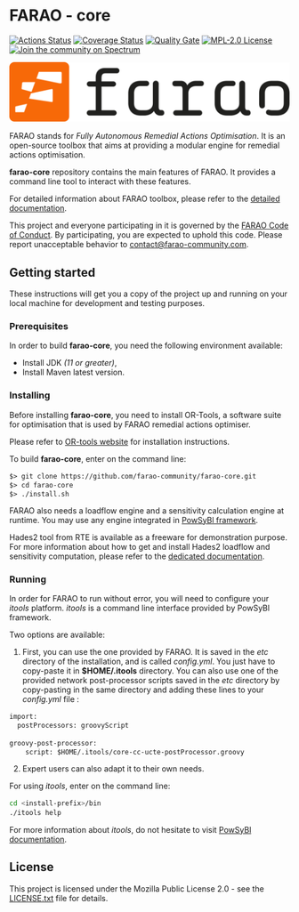 # FARAO - core
[![Actions Status](https://github.com/farao-community/farao-core/workflows/CI/badge.svg)](https://github.com/farao-community/farao-core/actions)
[![Coverage Status](https://sonarcloud.io/api/project_badges/measure?project=com.farao-community.farao%3Afarao-core&metric=coverage)](https://sonarcloud.io/component_measures?id=com.farao-community.farao%3Afarao-core&metric=coverage)
[![Quality Gate](https://sonarcloud.io/api/project_badges/measure?project=com.farao-community.farao%3Afarao-core&metric=alert_status)](https://sonarcloud.io/dashboard?id=com.farao-community.farao%3Afarao-core)
[![MPL-2.0 License](https://img.shields.io/badge/license-MPL_2.0-blue.svg)](https://www.mozilla.org/en-US/MPL/2.0/)
[![Join the community on Spectrum](https://withspectrum.github.io/badge/badge.svg)](https://spectrum.chat/farao-community)

![FARAO horizontal logo](https://raw.githubusercontent.com/farao-community/.github/master/logo-farao-horizontal.svg?sanitize=true)  

FARAO stands for *Fully Autonomous Remedial Actions Optimisation*. It is an open-source toolbox that aims at providing a modular engine for remedial actions optimisation.

**farao-core** repository contains the main features of FARAO. It provides a command line tool to interact with these features.

For detailed information about FARAO toolbox, please refer to the [detailed documentation](https://farao-community.github.io/docs/).

This project and everyone participating in it is governed by the [FARAO Code of Conduct](https://github.com/farao-community/.github/blob/master/CODE_OF_CONDUCT.md). By participating, you are expected to uphold this code.
Please report unacceptable behavior to [contact@farao-community.com](mailto:contact@farao-community.com).

## Getting started

These instructions will get you a copy of the project up and running on your local machine
for development and testing purposes.

### Prerequisites

In order to build **farao-core**, you need the following environment available:
  - Install JDK *(11 or greater)*,
  - Install Maven latest version.

### Installing

Before installing **farao-core**, you need to install OR-Tools, a software suite for optimisation that is used by FARAO remedial actions optimiser.

Please refer to [OR-tools website](https://developers.google.com/optimization/install/download) for installation instructions.

To build **farao-core**, enter on the command line:

```
$> git clone https://github.com/farao-community/farao-core.git
$> cd farao-core
$> ./install.sh
```

FARAO also needs a loadflow engine and a sensitivity calculation engine at runtime.
You may use any engine integrated in [PowSyBl framework](https://www.powsybl.org/).

Hades2 tool from RTE is available as a freeware for demonstration purpose.
For more information about how to get and install Hades2 loadflow and sensitivity computation, please refer to the
[dedicated documentation](https://rte-france.github.io/hades2/index.html).

### Running

In order for FARAO to run without error, you will need to configure your *itools* platform. *itools* is a command line interface
provided by PowSyBl framework. 

Two options are available:
1.  First, you can use the one provided by FARAO. It is saved in the *etc* directory of the installation, and is called *config.yml*.
You just have to copy-paste it in **$HOME/.itools** directory. You can also use one of the provided network post-processor scripts 
saved in the *etc* directory by copy-pasting in the same directory and adding these lines to your *config.yml* file :

```$yml
import:
  postProcessors: groovyScript

groovy-post-processor:
    script: $HOME/.itools/core-cc-ucte-postProcessor.groovy

``` 

2.  Expert users can also adapt it to their own needs.

For using *itools*, enter on the command line:
 
```bash
cd <install-prefix>/bin
./itools help
```

For more information about *itools*, do not hesitate to visit [PowSyBl documentation](https://www.powsybl.org/docs/).

## License

This project is licensed under the Mozilla Public License 2.0 - see the [LICENSE.txt](https://github.com/farao-community/farao-core/blob/master/LICENSE.txt) file for details.
 
